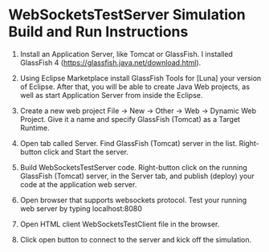 # WebSocketsTestServer Simulation Build and Run Instructions

1. Install an Application Server, like Tomcat or GlassFish. I installed GlassFish 4 (https://glassfish.java.net/download.html).

2. Using Eclipse Marketplace install GlassFish Tools for [Luna] your version of Eclipse. After that, you will be able to create Java Web projects, as well as start Application Server from inside the Eclipse.

3. Create a new web project File -> New -> Other -> Web -> Dynamic Web Project. Give it a name and specify GlassFish (Tomcat) as a Target Runtime.

4. Open tab called Server. Find GlassFish (Tomcat)  server in the list. Right-button click and Start the server.

5. Build WebSocketsTestServer code. Right-button click on the running GlassFish (Tomcat)  server, in the Server tab, and publish (deploy) your code at the application web server.

6. Open browser that supports websockets protocol. Test your running web server by typing localhost:8080

7. Open HTML client  WebSocketsTestClient file in the browser.

8. Click open button to connect to the server and kick off the simulation.
